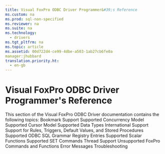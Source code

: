 ```yaml
---
title: Visual FoxPro ODBC Driver Programmer&#39;s Reference
ms.custom: na
ms.prod: sql-non-specified
ms.reviewer: na
ms.suite: na
ms.technology: 
  - drivers
ms.tgt_pltfrm: na
ms.topic: article
ms.assetid: 00d722d4-ce99-4dbe-a503-1ab27cb6fe0a
manager:jhubbard
translation.priority.ht: 
  - en-gb
---
```

# Visual FoxPro ODBC Driver Programmer&#39;s Reference
<?xml version="1.0" encoding="utf-8"?>
<developerReferenceWithoutSyntaxDocument xmlns="http://ddue.schemas.microsoft.com/authoring/2003/5" xmlns:xlink="http://www.w3.org/1999/xlink" xmlns:xsi="http://www.w3.org/2001/XMLSchema-instance" xsi:schemaLocation="http://ddue.schemas.microsoft.com/authoring/2003/5 http://dduestorage.blob.core.windows.net/ddueschema/developer.xsd">
  <introduction>
    <para>This section of the Visual FoxPro ODBC Driver documentation contains the following topics:  </para>
    <list class="bullet">
      <listItem>
        <para>             <legacyLink xlink:href="feb7ec20-3e0c-4a47-8feb-7dd9f23efdf6">Bookmark Support</legacyLink>           </para>
      </listItem>
      <listItem>
        <para>             <legacyLink xlink:href="c39ed963-3af1-4888-8631-6083692ddcd7">Supported Concurrency Model</legacyLink>           </para>
      </listItem>
      <listItem>
        <para>             <legacyLink xlink:href="be95bbb2-6886-491e-a5a7-f58028d19c1e">Supported Cursor Model</legacyLink>           </para>
      </listItem>
      <listItem>
        <para>             <legacyLink xlink:href="ab529cc6-d157-4b35-b6f9-6ffd09af098c">Supported Data Types</legacyLink>           </para>
      </listItem>
      <listItem>
        <para>             <legacyLink xlink:href="cd3fab32-13f1-4a86-abc4-5e18667669fc">International Support</legacyLink>           </para>
      </listItem>
      <listItem>
        <para>             <legacyLink xlink:href="e449de20-d6ca-4902-9f8e-814eb6e86650">Support for Rules, Triggers, Default Values, and Stored Procedures</legacyLink>           </para>
      </listItem>
      <listItem>
        <para>             <legacyLink xlink:href="f41a38c2-e22e-4c65-a32e-9a6777435160">Supported ODBC SQL Grammar</legacyLink>           </para>
      </listItem>
      <listItem>
        <para>             <legacyLink xlink:href="1a63d92d-ca3a-46ae-911f-6788292c801e">Registry Entries</legacyLink>           </para>
      </listItem>
      <listItem>
        <para>             <legacyLink xlink:href="6541192e-e562-4de0-9f20-40afa41fb84a">Supported Scalar Functions</legacyLink>           </para>
      </listItem>
      <listItem>
        <para>             <legacyLink xlink:href="43a821fb-97fd-4316-aafe-4ef2de783188">Supported SET Commands</legacyLink>           </para>
      </listItem>
      <listItem>
        <para>             <legacyLink xlink:href="0c6abbbc-012b-41aa-bded-5e7e362d015b">Thread Support</legacyLink>           </para>
      </listItem>
      <listItem>
        <para>             <legacyLink xlink:href="afdb6b7e-738d-42ca-8053-67ae50873ca6">Unsupported FoxPro Commands and Functions</legacyLink>           </para>
      </listItem>
      <listItem>
        <para>             <legacyLink xlink:href="58ea9734-4edf-44da-ba80-938aa7b340e4">Error Messages</legacyLink>           </para>
      </listItem>
      <listItem>
        <para>             <legacyLink xlink:href="fd478dd8-666a-4f0a-a2d6-b94e81cbbe4b">Troubleshooting</legacyLink>           </para>
      </listItem>
    </list>
  </introduction>
  <relatedTopics />
</developerReferenceWithoutSyntaxDocument>